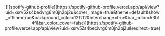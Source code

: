 <p align="center">
 [![spotify-github-profile](https://spotify-github-profile.vercel.app/api/view?uid=xsrv52s4becivrg6m0jn2pj2u&cover_image=true&theme=default&show_offline=true&background_color=121212&interchange=true&bar_color=53b14f&bar_color_cover=false)](https://spotify-github-profile.vercel.app/api/view?uid=xsrv52s4becivrg6m0jn2pj2u&redirect=true)
</p>
